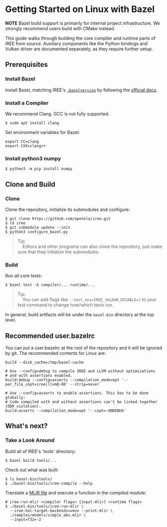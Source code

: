 # Getting Started on Linux with Bazel

**NOTE** Bazel build support is primarily for internal project infrastructure.
We strongly recommend users build with CMake instead.

This guide walks through building the core compiler and runtime parts of IREE
from source. Auxiliary components like the Python bindings and Vulkan driver are
documented separately, as they require further setup.

## Prerequisites

### Install Bazel

Install Bazel, matching IREE's
[`.bazelversion`](https://github.com/openxla/iree/blob/main/.bazelversion) by
following the
[official docs](https://docs.bazel.build/versions/master/install.html).

### Install a Compiler

We recommend Clang. GCC is not fully supported.

```shell
$ sudo apt install clang
```

Set environment variables for Bazel:

```shell
export CC=clang
export CXX=clang++
```

### Install python3 numpy

```shell
$ python3 -m pip install numpy
```

## Clone and Build

### Clone

Clone the repository, initialize its submodules and configure:

```shell
$ git clone https://github.com/openxla/iree.git
$ cd iree
$ git submodule update --init
$ python3 configure_bazel.py
```

> Tip:<br>
> &nbsp;&nbsp;&nbsp;&nbsp;Editors and other programs can also clone the
> repository, just make sure that they initialize the submodules.

### Build

Run all core tests:

```shell
$ bazel test -k compiler/... runtime/...
```

> Tip:<br>
> &nbsp;&nbsp;&nbsp;&nbsp;You can add flags like
> `--test_env=IREE_VULKAN_DISABLE=1` to your test command to change how/which
> tests run.

In general, build artifacts will be under the `bazel-bin` directory at the top
level.

## Recommended user.bazelrc

You can put a user.bazelrc at the root of the repository and it will be ignored
by git. The recommended contents for Linux are:

```shell
build --disk_cache=/tmp/bazel-cache

# Use --config=debug to compile IREE and LLVM without optimizations
# and with assertions enabled.
build:debug --config=asserts --compilation_mode=opt '--per_file_copt=iree|llvm@-O0' --strip=never

# Use --config=asserts to enable assertions. This has to be done globally:
# Code compiled with and without assertions can't be linked together (ODR violation).
build:asserts --compilation_mode=opt '--copt=-UNDEBUG'
```

## What's next?

### Take a Look Around

Build all of IREE's 'tools' directory:

```shell
$ bazel build tools/...
```

Check out what was built:

```shell
$ ls bazel-bin/tools/
$ ./bazel-bin/tools/iree-compile --help
```

Translate a
[MLIR file](https://github.com/openxla/iree/blob/main/samples/models/simple_abs.mlir)
and execute a function in the compiled module:

```shell
# iree-run-mlir <compiler flags> [input.mlir] <runtime flags>
$ ./bazel-bin/tools/iree-run-mlir \
  --iree-hal-target-backends=vmvx --print-mlir \
  ./samples/models/simple_abs.mlir \
  --input=f32=-2
```
